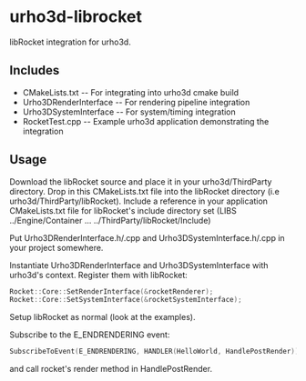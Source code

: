 urho3d-librocket
================

libRocket integration for urho3d.

Includes
---------
* CMakeLists.txt -- For integrating into urho3d cmake build 
* Urho3DRenderInterface -- For rendering pipeline integration 
* Urho3DSystemInterface -- For system/timing integration
* RocketTest.cpp	-- Example urho3d application demonstrating the integration

Usage
-------
Download the libRocket source and place it in your urho3d/ThirdParty directory.
Drop in this CMakeLists.txt file into the libRocket directory (i.e urho3d/ThirdParty/libRocket).
Include a reference in your application CMakeLists.txt file for libRocket's include directory
	set (LIBS ../Engine/Container ... ../ThirdParty/libRocket/Include)

Put Urho3DRenderInterface.h/.cpp and Urho3DSystemInterface.h/.cpp in your project somewhere.

Instantiate Urho3DRenderInterface and Urho3DSystemInterface with urho3d's context.
Register them with libRocket: 
````c++
Rocket::Core::SetRenderInterface(&rocketRenderer);
Rocket::Core::SetSystemInterface(&rocketSystemInterface);
````

Setup libRocket as normal (look at the examples).
	
Subscribe to the E_ENDRENDERING event:

````c++
SubscribeToEvent(E_ENDRENDERING, HANDLER(HelloWorld, HandlePostRender));
````
  
and call rocket's render method in HandlePostRender.
	
